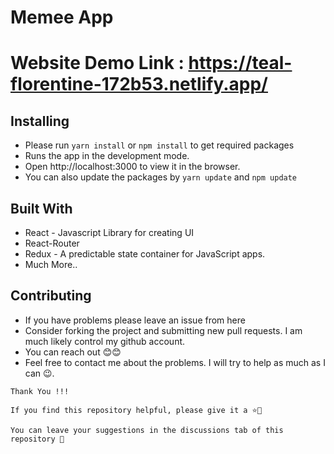 # Memee App

# Website Demo Link : https://teal-florentine-172b53.netlify.app/

## Installing
- Please run `yarn install` or `npm install` to get required packages
- Runs the app in the development mode.
- Open http://localhost:3000 to view it in the browser.
- You can also update the packages by `yarn update` and `npm update`

## Built With
- React - Javascript Library for creating UI
- React-Router
- Redux - A predictable state container for JavaScript apps.
- Much More..


## Contributing
- If you have problems please leave an issue from here
- Consider forking the project and submitting new pull requests. I am much likely control my github account.
- You can reach out 😊😊
- Feel free to contact me about the problems. I will try to help as much as I can 😉.


```
Thank You !!!

If you find this repository helpful, please give it a ⭐🌟

You can leave your suggestions in the discussions tab of this repository 🤗
